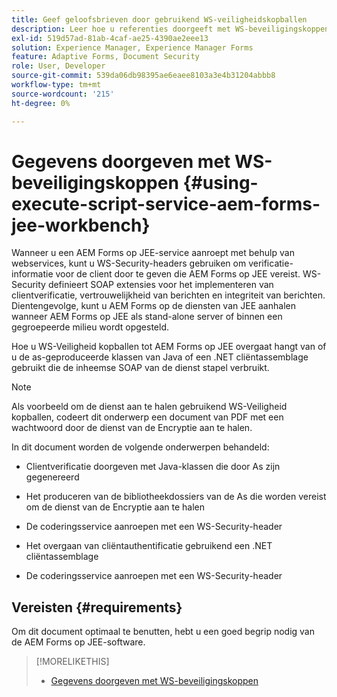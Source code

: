 ```yaml
---
title: Geef geloofsbrieven door gebruikend WS-veiligheidskopballen
description: Leer hoe u referenties doorgeeft met WS-beveiligingskoppen
exl-id: 519d57ad-81ab-4caf-ae25-4390ae2eee13
solution: Experience Manager, Experience Manager Forms
feature: Adaptive Forms, Document Security
role: User, Developer
source-git-commit: 539da06db98395ae6eaee8103a3e4b31204abbb8
workflow-type: tm+mt
source-wordcount: '215'
ht-degree: 0%

---
```


# Gegevens doorgeven met WS-beveiligingskoppen {#using-execute-script-service-aem-forms-jee-workbench}

Wanneer u een AEM Forms op JEE-service aanroept met behulp van webservices, kunt u WS-Security-headers gebruiken om verificatie-informatie voor de client door te geven die AEM Forms op JEE vereist. WS-Security definieert SOAP extensies voor het implementeren van clientverificatie, vertrouwelijkheid van berichten en integriteit van berichten. Dientengevolge, kunt u AEM Forms op de diensten van JEE aanhalen wanneer AEM Forms op JEE als stand-alone server of binnen een gegroepeerde milieu wordt opgesteld.

Hoe u WS-Veiligheid kopballen tot AEM Forms op JEE overgaat hangt van of u de as-geproduceerde klassen van Java of een .NET cliëntassemblage gebruikt die de inheemse SOAP van de dienst stapel verbruikt.

>[!NOTE]
>
>Als voorbeeld om de dienst aan te halen gebruikend WS-Veiligheid kopballen, codeert dit onderwerp een document van PDF met een wachtwoord door de dienst van de Encryptie aan te halen.

In dit document worden de volgende onderwerpen behandeld:

* Clientverificatie doorgeven met Java-klassen die door As zijn gegenereerd

* Het produceren van de bibliotheekdossiers van de As die worden vereist om de dienst van de Encryptie aan te halen

* De coderingsservice aanroepen met een WS-Security-header

* Het overgaan van cliëntauthentificatie gebruikend een .NET cliëntassemblage

* De coderingsservice aanroepen met een WS-Security-header


## Vereisten {#requirements}

Om dit document optimaal te benutten, hebt u een goed begrip nodig van de AEM Forms op JEE-software.

>[!MORELIKETHIS]
>
>* [Gegevens doorgeven met WS-beveiligingskoppen](assets/passing-credentials-using-ws-security-headers.pdf)
